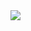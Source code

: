 <img  src="https://github.com/animation-coding/Animatedlogin_form/blob/main/Cover0111.jpg?raw=true">
